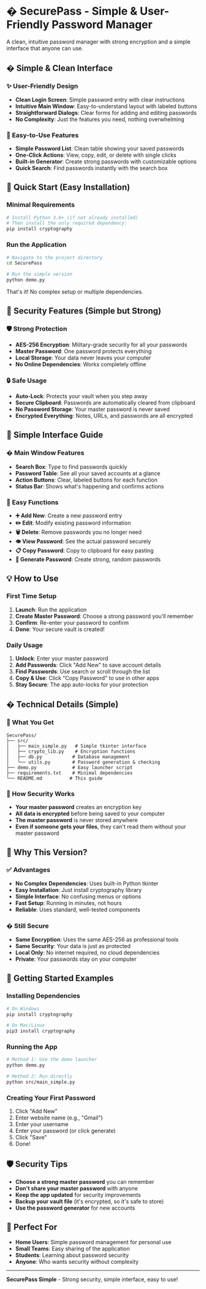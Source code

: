 # � SecurePass - Simple & User-Friendly Password Manager

A clean, intuitive password manager with strong encryption and a simple interface that anyone can use.

## � Simple & Clean Interface

### ✨ User-Friendly Design
- **Clean Login Screen**: Simple password entry with clear instructions
- **Intuitive Main Window**: Easy-to-understand layout with labeled buttons
- **Straightforward Dialogs**: Clear forms for adding and editing passwords
- **No Complexity**: Just the features you need, nothing overwhelming

### 🔧 Easy-to-Use Features
- **Simple Password List**: Clean table showing your saved passwords
- **One-Click Actions**: View, copy, edit, or delete with single clicks
- **Built-in Generator**: Create strong passwords with customizable options
- **Quick Search**: Find passwords instantly with the search box

## 🚀 Quick Start (Easy Installation)

### Minimal Requirements
```bash
# Install Python 3.6+ (if not already installed)
# Then install the only required dependency:
pip install cryptography
```

### Run the Application
```bash
# Navigate to the project directory
cd SecurePass

# Run the simple version
python demo.py
```

That's it! No complex setup or multiple dependencies.

## 🔐 Security Features (Simple but Strong)

### 🛡️ Strong Protection
- **AES-256 Encryption**: Military-grade security for all your passwords
- **Master Password**: One password protects everything
- **Local Storage**: Your data never leaves your computer
- **No Online Dependencies**: Works completely offline

### 🔒 Safe Usage
- **Auto-Lock**: Protects your vault when you step away
- **Secure Clipboard**: Passwords are automatically cleared from clipboard
- **No Password Storage**: Your master password is never saved
- **Encrypted Everything**: Notes, URLs, and passwords are all encrypted

## 📱 Simple Interface Guide

### � Main Window Features
- **Search Box**: Type to find passwords quickly
- **Password Table**: See all your saved accounts at a glance
- **Action Buttons**: Clear, labeled buttons for each function
- **Status Bar**: Shows what's happening and confirms actions

### 🔧 Easy Functions
- **➕ Add New**: Create a new password entry
- **✏️ Edit**: Modify existing password information
- **🗑️ Delete**: Remove passwords you no longer need
- **👁️ View Password**: See the actual password securely
- **📋 Copy Password**: Copy to clipboard for easy pasting
- **🎲 Generate Password**: Create strong, random passwords

## 💡 How to Use

### First Time Setup
1. **Launch**: Run the application
2. **Create Master Password**: Choose a strong password you'll remember
3. **Confirm**: Re-enter your password to confirm
4. **Done**: Your secure vault is created!

### Daily Usage
1. **Unlock**: Enter your master password
2. **Add Passwords**: Click "Add New" to save account details
3. **Find Passwords**: Use search or scroll through the list
4. **Copy & Use**: Click "Copy Password" to use in other apps
5. **Stay Secure**: The app auto-locks for your protection

## � Technical Details (Simple)

### 📁 What You Get
```
SecurePass/
├── src/
│   ├── main_simple.py   # Simple tkinter interface
│   ├── crypto_lib.py    # Encryption functions
│   ├── db.py           # Database management
│   └── utils.py        # Password generation & checking
├── demo.py             # Easy launcher script
├── requirements.txt    # Minimal dependencies
└── README.md          # This guide
```

### 🔐 How Security Works
- **Your master password** creates an encryption key
- **All data is encrypted** before being saved to your computer
- **The master password** is never stored anywhere
- **Even if someone gets your files**, they can't read them without your master password

## 🎯 Why This Version?

### ✅ Advantages
- **No Complex Dependencies**: Uses built-in Python tkinter
- **Easy Installation**: Just install cryptography library
- **Simple Interface**: No confusing menus or options
- **Fast Setup**: Running in minutes, not hours
- **Reliable**: Uses standard, well-tested components

### � Still Secure
- **Same Encryption**: Uses the same AES-256 as professional tools
- **Same Security**: Your data is just as protected
- **Local Only**: No internet required, no cloud dependencies
- **Private**: Your passwords stay on your computer

## 🚀 Getting Started Examples

### Installing Dependencies
```bash
# On Windows
pip install cryptography

# On Mac/Linux
pip3 install cryptography
```

### Running the App
```bash
# Method 1: Use the demo launcher
python demo.py

# Method 2: Run directly
python src/main_simple.py
```

### Creating Your First Password
1. Click "Add New"
2. Enter website name (e.g., "Gmail")
3. Enter your username
4. Enter your password (or click generate)
5. Click "Save"
6. Done!

## 🛡️ Security Tips

- **Choose a strong master password** you can remember
- **Don't share your master password** with anyone
- **Keep the app updated** for security improvements
- **Backup your vault file** (it's encrypted, so it's safe to store)
- **Use the password generator** for new accounts

## 🤝 Perfect For

- **Home Users**: Simple password management for personal use
- **Small Teams**: Easy sharing of the application
- **Students**: Learning about password security
- **Anyone**: Who wants security without complexity

---

**SecurePass Simple** - Strong security, simple interface, easy to use!
